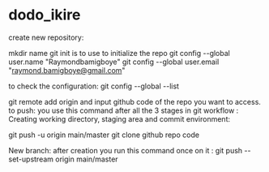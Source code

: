 # dodo_ikire

create new repository:

mkdir name
git init is to use to initialize the repo
git config --global user.name "Raymondbamigboye"
git config --global user.email "raymond.bamigboye@gmail.com"

to check the configuration: git config --global --list

git remote add origin and input github code of the repo you want to access.
to push: you use this command after all the 3 stages in git workflow : Creating working directory, staging area and commit environment: 

 git push -u origin main/master 
git clone github repo code


New branch: after creation you run this command once on it : git push --set-upstream origin main/master
